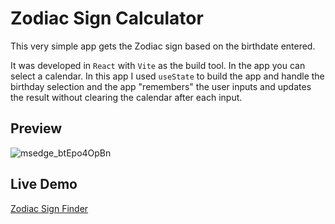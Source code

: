 # Zodiac Sign Calculator

This very simple app gets the Zodiac sign based on the birthdate entered.

It was developed in `React` with `Vite` as the build tool. In the app you can select a calendar. In this app I used `useState` to build the app and handle the birthday selection and the app "remembers" the user inputs and updates the result without clearing the calendar after each input.

## Preview

![msedge_btEpo4OpBn](https://github.com/user-attachments/assets/e5312ed0-ce71-44c0-bb52-357157fb422e)

## Live Demo

[Zodiac Sign Finder](https://what-is-my-zodiac-sign.netlify.app/)
